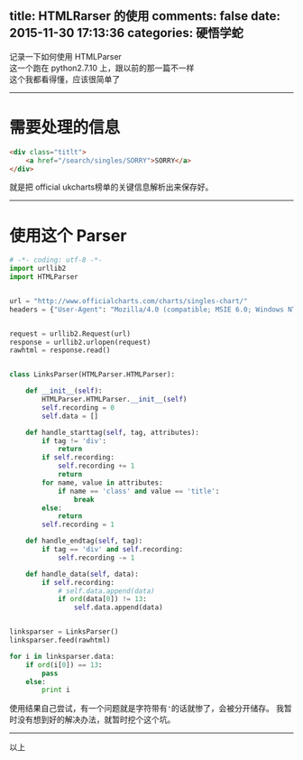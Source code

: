 title: HTMLRarser 的使用
comments: false
date: 2015-11-30 17:13:36
categories: 硬悟学蛇
---
记录一下如何使用 HTMLParser   
这一个跑在 python2.7.10 上，跟以前的那一篇不一样  
这个我都看得懂，应该很简单了
<!--more-->
***
# 需要处理的信息
```html
<div class="titlt">
	<a href="/search/singles/SORRY">SORRY</a>
</div>
```
就是把 official ukcharts榜单的关键信息解析出来保存好。
***
# 使用这个 Parser
```python
# -*- coding: utf-8 -*-
import urllib2
import HTMLParser


url = "http://www.officialcharts.com/charts/singles-chart/"
headers = {"User-Agent": "Mozilla/4.0 (compatible; MSIE 6.0; Windows NT 5.1"}


request = urllib2.Request(url)
response = urllib2.urlopen(request)
rawhtml = response.read()


class LinksParser(HTMLParser.HTMLParser):

    def __init__(self):
        HTMLParser.HTMLParser.__init__(self)
        self.recording = 0
        self.data = []

    def handle_starttag(self, tag, attributes):
        if tag != 'div':
            return
        if self.recording:
            self.recording += 1
            return
        for name, value in attributes:
            if name == 'class' and value == 'title':
                break
        else:
            return
        self.recording = 1

    def handle_endtag(self, tag):
        if tag == 'div' and self.recording:
            self.recording -= 1

    def handle_data(self, data):
        if self.recording:
            # self.data.append(data)
            if ord(data[0]) != 13:
                self.data.append(data)


linksparser = LinksParser()
linksparser.feed(rawhtml)

for i in linksparser.data:
    if ord(i[0]) == 13:
        pass
    else:
        print i

```
使用结果自己尝试，有一个问题就是字符带有`'`的话就惨了，会被分开储存。
我暂时没有想到好的解决办法，就暂时挖个这个坑。
***
以上
